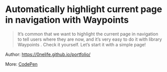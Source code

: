 # Automatically highlight current page in navigation with Waypoints
> It’s common that we want to highlight the current page in navigation to tell users where they are now, and it’s very easy to do it with library Waypoints . Check it yourself.  Let’s start it with a simple page!

Author: https://0nelife.github.io/portfolio/

More: [CodePen](https://codepen.io/0neLife/pen/EErRBb)
